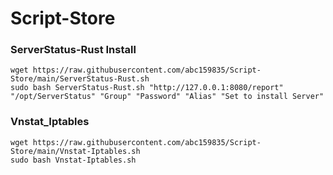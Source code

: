 # Script-Store

### ServerStatus-Rust Install

```
wget https://raw.githubusercontent.com/abc159835/Script-Store/main/ServerStatus-Rust.sh
sudo bash ServerStatus-Rust.sh "http://127.0.0.1:8080/report" "/opt/ServerStatus" "Group" "Password" "Alias" "Set to install Server"
```

### Vnstat_Iptables

```
wget https://raw.githubusercontent.com/abc159835/Script-Store/main/Vnstat-Iptables.sh
sudo bash Vnstat-Iptables.sh
```